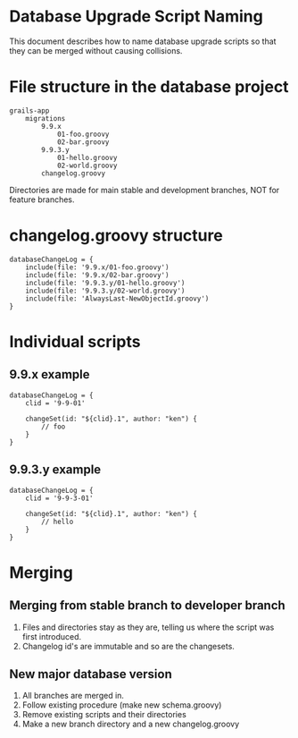 # Database Upgrade Script Naming

This document describes how to name database upgrade scripts so that they can be merged without causing
collisions.

# File structure in the database project

	grails-app
		migrations
			9.9.x
				01-foo.groovy
				02-bar.groovy
			9.9.3.y
				01-hello.groovy
				02-world.groovy
			changelog.groovy

Directories are made for main stable and development branches, NOT for feature branches.

# changelog.groovy structure

	databaseChangeLog = {
		include(file: '9.9.x/01-foo.groovy')
		include(file: '9.9.x/02-bar.groovy')
		include(file: '9.9.3.y/01-hello.groovy')
		include(file: '9.9.3.y/02-world.groovy')
		include(file: 'AlwaysLast-NewObjectId.groovy')
	}

# Individual scripts

## 9.9.x example

	databaseChangeLog = {
		clid = '9-9-01'

		changeSet(id: "${clid}.1", author: "ken") {
			// foo
		}
	}

## 9.9.3.y example


	databaseChangeLog = {
		clid = '9-9-3-01'

		changeSet(id: "${clid}.1", author: "ken") {
			// hello
		}
	}

# Merging

## Merging from stable branch to developer branch

1. Files and directories stay as they are, telling us where the script was first introduced.
2. Changelog id's are immutable and so are the changesets.

## New major database version

1. All branches are merged in.
2. Follow existing procedure (make new schema.groovy)
3. Remove existing scripts and their directories
4. Make a new branch directory and a new changelog.groovy